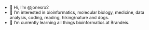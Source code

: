 - 👋 Hi, I’m @jonesro2
- 👀 I’m interested in bioinformatics, molecular biology, medicine, data analysis, coding, reading, hiking/nature and dogs.
- 🌱 I’m currently learning all things bioinformatics at Brandeis.


<!---
jonesro2/jonesro2 is a ✨ special ✨ repository because its `README.md` (this file) appears on your GitHub profile.
You can click the Preview link to take a look at your changes.
--->
